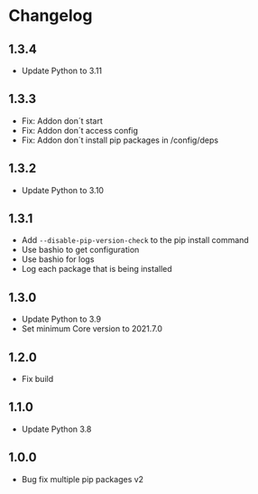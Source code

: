# Changelog

## 1.3.4
 - Update Python to 3.11

## 1.3.3
 - Fix: Addon don´t start
 - Fix: Addon don´t access config
 - Fix: Addon don´t install pip packages in /config/deps

## 1.3.2
 - Update Python to 3.10

## 1.3.1

- Add `--disable-pip-version-check` to the pip install command
- Use bashio to get configuration
- Use bashio for logs
- Log each package that is being installed

## 1.3.0

- Update Python to 3.9
- Set minimum Core version to 2021.7.0

## 1.2.0

- Fix build

## 1.1.0

- Update Python 3.8

## 1.0.0

- Bug fix multiple pip packages v2
